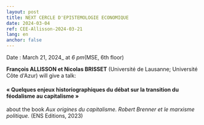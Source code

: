```yaml
---
layout: post
title: NEXT CERCLE D'EPISTEMOLOGIE ECONOMIQUE
date: 2024-03-04
ref: CEE-Allisson-2024-03-21
lang: en
anchor: false
---
```



<i class="fas fa-table"></i> Date : March 21, 2024_ at _6 pm_(MSE, 6th floor)

**François ALLISSON et Nicolas BRISSET** (Université de Lausanne; Université Côte d'Azur) will give a talk:

#### « Quelques enjeux historiographiques du débat sur la transition du féodalisme au capitalisme »

about the book *Aux origines du capitalisme. Robert Brenner et le marxisme politique.* (ENS Editions, 2023) 
